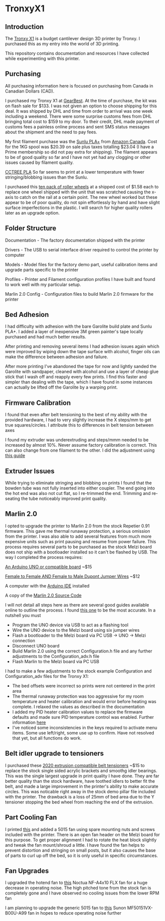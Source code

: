 # TronxyX1

## Introduction

The [Tronxy X1](http://www.tronxy.com/x-series/tronxy-x1.html) is a budget cantilever design 3D printer by Tronxy.  I purchased this as my entry into the world of 3D printing.  

This repository contains documentation and resources I have collected while experimenting with this printer.

## Purchasing

All purchasing information here is focused on purchasing from Canada in Canadian Dollars (CAD).

I purchased my Tronxy X1 at [GearBest](https://www.gearbest.com/3d-printers-3d-printer-kits/pp_494192.html).  At the time of purchase, the kit was on flash sale for $133.  I was not given an option to choose shipping for this deal.  It was shipped by DHL and time from order to arrival was one week including a weekend.  There were some surprise customs fees from DHL bringing total cost to $159 to my door.  To their credit, DHL made payment of customs fees a painless online process and sent SMS status messages about the shipment and the need to pay fees.  

My first filament purchase was the [Sunlu PLA+](http://www.sunlugw.com/pd.jsp?id=52#_pp=151_1343) from [Amazon Canada](https://www.amazon.ca/gp/product/B07FXJ6PKQ/ref=ppx_yo_dt_b_asin_title_o04_s00?ie=UTF8&psc=1).  Cost for the 1KG spool was $20.39 on sale plus taxes totalling $23.04 (I have a Prime membership so did not pay extra for shipping).  The filament appears to be of good quality so far and I have not yet had any clogging or other issues caused by filament quality.

[CCTREE PLA](https://www.amazon.ca/CCTREE-1-75mm-PLA-Printer-Filament/dp/B07737W8Y9) So far seems to print at a lower temperature with fewer stringing/blobbing issues than the Sunlu.

I purchased this [ten pack of roller wheels](https://www.amazon.ca/gp/product/B07CWM3GCM/ref=ppx_yo_dt_b_asin_title_o03_s00?ie=UTF8&psc=1) at a shipped cost of $1.58 each to replace one wheel shipped with the unit that was scratched causing the x-axis to catch on the rail at a certain point.  The new wheel worked but these appear to be of poor quality, do not spin effortlessly by hand and have slight surface imperfections in the plastic.  I will search for higher quality rollers later as an upgrade option.

## Folder Structure

Documentation - The factory documentation shipped with the printer

Drivers - The USB to serial interface driver required to control the printer by computer

Models - Model files for the factory demo part, useful calibration items and upgrade parts specific to the printer

Profiles - Printer and Filament configuration profiles I have built and found to work well with my particular setup.

Marlin 2.0 Config - Configuration files to build Marlin 2.0 firmware for the printer

## Bed Adhesion

I had difficulty with adhesion with the bare Garolite build plate and Sunlu PLA+.  I added a layer of inexpensive 3M green painter's tape locally purchased and had much better results.

After printing and removing several items I had adhesion issues again which were improved by wiping down the tape surface with alcohol, finger oils can make the difference between adhesion and failure.

After more printing I've abandoned the tape for now and lightly sanded the Garolite with sandpaper, cleaned with alcohol and use a layer of cheap glue stick that I wash off and reapply every few prints.  I find this faster and simpler than dealing with the tape, which I have found in some instances can actually be lifted off the Garolite by a warping print.

## Firmware Calibration
I found that even after belt tensioning to the best of my ability with the provided hardware, I had to very slightly increase the X steps/mm to get true squares/circles.  I attribute this to differences in belt tension between axes

I found my extruder was underextruding and steps/mmm needed to be increased by almost 10%.  Never assume factory calibration is correct.  This can also change from one filament to the other.  I did the adjustment using [this guide](https://all3dp.com/2/extruder-calibration-6-easy-steps-2/)

## Extruder Issues
While trying to eliminate stringing and blobbing on prints I found that the bowden tube was not fully inserted into either coupler.  The end going into the hot end was also not cut flat, so I re-trimmed the end. Trimming and re-seating the tube noticeably improved print quality.

## Marlin 2.0
I opted to upgrade the printer to Marlin 2.0 from the stock Repetier 0.91 firmware.  This gave me thermal runaway protection, a serious omission from the printer.  I was also able to add several features from much more expensive units such as print pausing and resume from power failure.  This process requires several parts to be purchased as the stock Melzi board does not ship with a bootloader installed so it can't be flashed by USB.  The way I completed the process requires:

[An Arduino UNO or compatible board](https://www.amazon.ca/gp/product/B01MTMDT29/ref=ppx_yo_dt_b_asin_title_o04_s00?ie=UTF8&psc=1) ~$15

[Female to Female AND Female to Male Dupont Jumper Wires](https://www.amazon.ca/gp/product/B01EV70C78/ref=ppx_yo_dt_b_asin_title_o02_s00?ie=UTF8&psc=1) ~$12

A computer with the [Arduino IDE](https://www.arduino.cc/en/Main/Software) installed

A copy of the [Marlin 2.0 Source Code](http://marlinfw.org/meta/download/)

I will not detail all steps here as there are several good guides available online to outline the process.  I found [this one](https://www.instructables.com/id/Flashing-a-Bootloader-to-the-CR-10/) to be the most accurate.  In a nutshell you must

+ Program the UNO device via USB to act as a flashing tool 
+ Wire the UNO device to the Melzi board using six jumper wires
+ Flash a bootloader to the Melzi board via PC USB -> UNO -> Melzi connection
+ Disconnect UNO board
+ Build Marlin 2.0 using the correct Configuration.h file and any further adjustments to the Configuration_adv.h file
+ Flash Marlin to the Melzi board via PC USB

I had to make a few adjustments to the stock example Configuration and Configuration_adv files for the Tronxy X1:

+ The bed offsets were incorrect so prints were not centered in the print area
+ The thermal runaway protection was too aggressive for my room temperature and heater calibration and would error before heating was complete.  I relaxed the values as described in the documentation
+ I added my PID heater calibration values to replace the firmware defaults and made sure PID temperature control was enabled.  Further information [here](https://reprap.org/wiki/PID_Tuning)
+ I've noticed some inconsistencies in the keys required to activate menu items.  Some use left/right, some use up to confirm.  Have not resolved that yet, but all functions do work.

## Belt idler upgrade to tensioners
I purchased these [2020 extrusion compatible belt tensioners](https://www.aliexpress.com/item/4000056015276.html?spm=a2g0s.9042311.0.0.2c824c4djNLGq6) ~$15 to replace the stock single sided acrylic brackets and smoothg idler bearings.  This was the single largest upgrade in print quality I have done.  They are far better quality than the stock hardware, have toothed idlers to better fit the belt, and made a large improvement in the printer's ability to make accurate circles.  This was noticable right away in the stock demo pillar file included with the printer.  The drawback is a loss of 25mm of bed area due to the Y tensioner stopping the bed wheel from reaching the end of the extrusion.

## Part Cooling Fan
I printed [this](https://www.thingiverse.com/thing:2699842) and added a 5015 fan using spare mounting nuts and screws included with the printer.  There is an open fan header on the Melzi board for this purpose.  To get proper alignment I had to rotate the heat block slightly and tweak the fan mount/shroud a little.  I have found the fan helps to prevent distortion and stringing on small posts, but it also causes the base of parts to curl up off the bed, so it is only useful in specific circumstances.

## Fan Upgrades
I upgraded the hotend fan to [this](https://www.amazon.ca/gp/product/B009NQLT0M/ref=ppx_yo_dt_b_asin_title_o00_s00?ie=UTF8&psc=1) Noctua NF-A4x10 FLX fan for a huge decrease in operating noise.  The high pitched tone from the stock fan is completely gone and I have observed no cooling issues from the lower RPM fan

I am planning to upgrade the generic 5015 fan to [this](https://www.digikey.ca/product-detail/en/sunon-fans/MF50151VX-B00U-A99/259-1829-ND/7691033) Sunon MF50151VX-B00U-A99 fan in hopes to reduce operating noise further